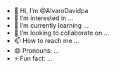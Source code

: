 - 👋 Hi, I’m @AlvaroDavidpa
- 👀 I’m interested in ...
- 🌱 I’m currently learning ...
- 💞️ I’m looking to collaborate on ...
- 📫 How to reach me ...
- 😄 Pronouns: ...
- ⚡ Fun fact: ...

<!---
AlvaroDavidpa/AlvaroDavidpa is a ✨ special ✨ repository because its `README.md` (this file) appears on your GitHub profile.
You can click the Preview link to take a look at your changes.
--->
